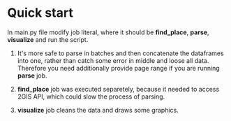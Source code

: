 # Quick start
In main.py file modify job literal, where it should be **find_place**, **parse**, **visualize** and run the script. 

1. It's more safe to parse in batches and then concatenate the dataframes into one, rather than catch some error in middle and loose all data. Therefore you need additionally provide page range if you are running **parse** job.

1. **find_place** job was executed separetely, because it needed to access 2GIS API, which could slow the process of parsing.

1. **visualize** job cleans the data and draws some graphics.